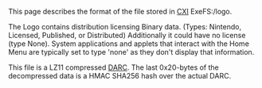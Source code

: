 This page describes the format of the file stored in
[CXI](NCCH#CXI "wikilink") ExeFS:/logo.

The Logo contains distribution licensing Binary data. (Types: Nintendo,
Licensed, Published, or Distributed) Additionally it could have no
license (type None). System applications and applets that interact with
the Home Menu are typically set to type 'none' as they don't display
that information.

This file is a LZ11 compressed [DARC](DARC "wikilink"). The last
0x20-bytes of the decompressed data is a HMAC SHA256 hash over the
actual DARC.